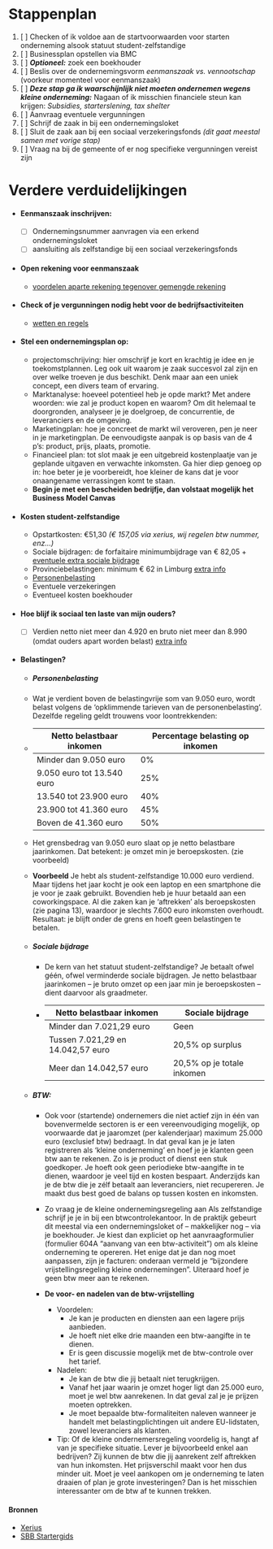 # Stappenplan
1. [ ] Checken of ik voldoe aan de startvoorwaarden voor starten onderneming alsook statuut student-zelfstandige
2. [ ] Businessplan opstellen via BMC
3. [ ] ***Optioneel:*** zoek een boekhouder
4. [ ] Beslis over de ondernemingsvorm *eenmanszaak vs. vennootschap* (voorkeur momenteel voor eenmanszaak)
5. [ ] ***Deze stap ga ik waarschijnlijk niet moeten ondernemen wegens kleine onderneming:*** Nagaan of ik misschien financiele steun kan krijgen: *Subsidies, starterslening, tax shelter*
6. [ ] Aanvraag eventuele vergunningen
7. [ ] Schrijf de zaak in bij een ondernemingsloket
8. [ ] Sluit de zaak aan bij een sociaal verzekeringsfonds *(dit gaat meestal samen met vorige stap)*
9. [ ] Vraag na bij de gemeente of er nog specifieke vergunningen vereist zijn


# Verdere verduidelijkingen
- #### Eenmanszaak inschrijven:
  - [ ] Ondernemingsnummer aanvragen via een erkend ondernemingsloket
  - [ ] aansluiting als zelfstandige bij een sociaal verzekeringsfonds
- #### Open rekening voor eenmanszaak
   - [voordelen aparte rekening tegenover gemengde rekening](https://www.sbb.be/nl/magazine/zakelijke-rekening-als-zelfstandige-niet-3-voordelen-van-een-aparte-rekening)
- #### Check of je vergunningen nodig hebt voor de bedrijfsactiviteiten
  -  [wetten en regels](https://ondernemersplein.kvk.nl/wetten-en-regels/)
- #### Stel een ondernemingsplan op:
  - projectomschrijving: hier omschrijf je kort en krachtig je idee en je toekomstplannen. Leg ook uit waarom je zaak succesvol zal zijn en over welke troeven je dus beschikt. Denk maar aan een uniek concept, een divers team of ervaring.
  - Marktanalyse: hoeveel potentieel heb je opde markt? Met andere woorden: wie zal je product kopen en waarom? Om dit helemaal te doorgronden, analyseer je je doelgroep, de concurrentie, de leveranciers en de omgeving.
  - Marketingplan: hoe je concreet de markt wil veroveren, pen je neer in je marketingplan. De eenvoudigste aanpak is op basis van de 4 p’s: product, prijs, plaats, promotie.
  - Financieel plan: tot slot maak je een uitgebreid kostenplaatje van je geplande uitgaven en verwachte inkomsten. Ga hier diep genoeg op in: hoe beter je je voorbereidt, hoe kleiner de kans dat je voor onaangename verrassingen komt te staan.
  - **Begin je met een bescheiden bedrijfje, dan volstaat mogelijk het Business Model Canvas**
- #### Kosten student-zelfstandige
  - Opstartkosten: €51,30 *(€ 157,05 via xerius, wij regelen btw nummer, enz...)*
  - Sociale bijdragen: de forfaitaire minimumbijdrage van € 82,05 + [eventuele extra sociale bijdrage](#sociale-bijdrage)
  - Provinciebelastingen: minimum € 62 in Limburg [extra info](https://www.limburg.be/provinciebelastingenbedrijven)
  - [Personenbelasting](#personenbelasting)
  - Eventuele verzekeringen
  - Eventueel kosten boekhouder
- #### Hoe blijf ik sociaal ten laste van mijn ouders? 
  - [ ] Verdien netto niet meer dan 4.920 en bruto niet meer dan 8.990 (omdat ouders apart worden belast) [extra info](https://financien.belgium.be/nl/particulieren/gezin/student/ten_laste#q2)
- #### Belastingen?  
  -  ##### <a id="personenbelasting"></a>Personenbelasting 
    - Wat je verdient boven de belastingvrije som van 9.050 euro, wordt belast volgens de ‘opklimmende tarieven van de personenbelasting’. Dezelfde regeling geldt trouwens voor loontrekkenden: 
    - |Netto belastbaar inkomen|Percentage belasting op inkomen|
      |----------|-------------|
      |Minder dan 9.050 euro|0%|
      |9.050 euro tot 13.540 euro|25%|
      |13.540 tot 23.900 euro|40%|
      |23.900 tot 41.360 euro|45%|
      |Boven de 41.360 euro|50%|
    - Het grensbedrag van 9.050 euro slaat op je netto belastbare jaarinkomen. Dat betekent: je omzet min je beroepskosten. (zie voorbeeld) 
    - **Voorbeeld** 
    Je hebt als student-zelfstandige 10.000 euro verdiend. Maar tijdens het jaar kocht je ook een laptop en een smartphone die je voor je zaak gebruikt. Bovendien heb je huur betaald aan een coworkingspace. Al die zaken kan je ‘aftrekken’ als beroepskosten (zie pagina 13), waardoor je slechts 7.600 euro inkomsten overhoudt. Resultaat: je blijft onder de grens en hoeft geen belastingen te betalen.
  - ##### <a id="sociale-bijdrage"></a> Sociale bijdrage
    - De kern van het statuut student-zelfstandige? Je betaalt ofwel géén, ofwel verminderde sociale bijdragen. Je netto belastbaar jaarinkomen – je bruto omzet op een jaar min je beroepskosten – dient daarvoor als graadmeter.
    - |Netto belastbaar inkomen|Sociale bijdrage|
      |----------|-------------|
      |Minder dan 7.021,29 euro|Geen|
      |Tussen 7.021,29 en 14.042,57 euro|20,5% op surplus|
      |Meer dan 14.042,57 euro|20,5% op je totale inkomen|

  - ##### BTW:
    - Ook voor (startende) ondernemers die niet actief zijn in één van bovenvermelde sectoren is er een vereenvoudiging mogelijk, op voorwaarde dat je jaaromzet (per kalenderjaar) maximum 25.000 euro (exclusief btw) bedraagt. In dat geval kan je je laten registreren als ‘kleine onderneming’ en hoef je je klanten geen btw aan te rekenen. Zo is je product of dienst een stuk goedkoper. Je hoeft ook geen periodieke btw-aangifte in te dienen, waardoor je veel tijd en kosten bespaart. Anderzijds kan je de btw die je zélf betaalt aan leveranciers, niet recupereren. Je maakt dus best goed de balans op tussen kosten en inkomsten.

    - Zo vraag je de kleine ondernemingsregeling aan Als zelfstandige schrijf je je in bij een btwcontrolekantoor. In de praktijk gebeurt dit meestal via een ondernemingsloket of – makkelijker nog – via je boekhouder. Je kiest dan expliciet op het aanvraagformulier (formulier 604A “aanvang van een btw-activiteit”) om als kleine onderneming te opereren. Het enige dat je dan nog moet aanpassen, zijn je facturen: onderaan vermeld je “bijzondere vrijstellingsregeling kleine ondernemingen”. Uiteraard hoef je geen btw meer aan te rekenen. 

    - **De voor- en nadelen van de btw-vrijstelling**
      - Voordelen:
        - Je kan je producten en diensten aan een lagere prijs aanbieden.
        - Je hoeft niet elke drie maanden een btw-aangifte in te dienen.
        - Er is geen discussie mogelijk met de btw-controle over het tarief.
      -  Nadelen:
         -  Je kan de btw die jij betaalt niet terugkrijgen.
         -  Vanaf het jaar waarin je omzet hoger ligt dan 25.000 euro, moet je wel btw aanrekenen. In dat geval zal je je prijzen moeten optrekken.
         -  Je moet bepaalde btw-formaliteiten naleven wanneer je handelt met belastingplichtingen uit andere EU-lidstaten, zowel leveranciers als klanten.
      - Tip:
        Of de kleine ondernemersregeling voordelig is, hangt af van je specifieke situatie. Lever je bijvoorbeeld enkel aan bedrijven? Zij kunnen de btw die jij aanrekent zelf aftrekken van hun inkomsten. Het prijsverschil maakt voor hen dus minder uit. Moet je veel aankopen om je onderneming te laten draaien of plan je grote investeringen? Dan is het misschien interessanter om de btw af te kunnen trekken.

#### Bronnen
- [Xerius](https://www.xerius.be/nl-be/zelfstandig-worden/je-voorbereiding/starten-als-student-zelfstandige)
- [SBB Startergids](SBB_Startersgids.pdf)